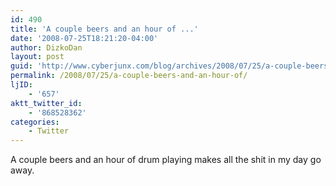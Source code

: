 ```yaml
---
id: 490
title: 'A couple beers and an hour of ...'
date: '2008-07-25T18:21:20-04:00'
author: DizkoDan
layout: post
guid: 'http://www.cyberjunx.com/blog/archives/2008/07/25/a-couple-beers-and-an-hour-of/'
permalink: /2008/07/25/a-couple-beers-and-an-hour-of/
ljID:
    - '657'
aktt_twitter_id:
    - '868528362'
categories:
    - Twitter
---
```


A couple beers and an hour of drum playing makes all the shit in my day go away.
